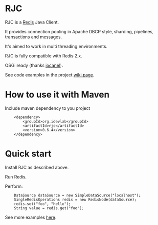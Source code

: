 # RJC
RJC is a [Redis](http://redis.io/) Java Client.

It provides connection pooling in Apache DBCP style, sharding, pipelines, transactions and messages.

It's aimed to work in multi threading environments.

RJC is fully compatible with Redis 2.x.

OSGi ready (thanks [iocanel](https://github.com/iocanel)).

See code examples in the project [wiki page](https://github.com/e-mzungu/rjc/wiki/Code-examples).

# How to use it with Maven
Include maven dependency to you project

        <dependency>
            <groupId>org.idevlab</groupId>
            <artifactId>rjc</artifactId>
            <version>0.6.4</version>
        </dependency>

# Quick start

Install RJC as described above.

Run Redis.

Perform:

        DataSource dataSource = new SimpleDataSource("localhost");
        SingleRedisOperations redis = new RedisNode(dataSource);
        redis.set("foo", "hello");
        String value = redis.get("foo");

See more examples [here](https://github.com/e-mzungu/rjc/wiki/Code-examples).
